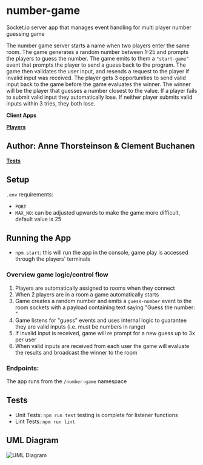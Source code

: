 # number-game
Socket.io server app that manages event handling for multi player number guessing game

The number game server starts a name when two players enter the same room. The game generates a random number between 1-25 and prompts the players to guess the number. The game emits to them a ```"start-game"``` event that prompts the player to send a guess back to the program. The game then validates the user input, and resends a request to the player if invalid input was received. The player gets 3 opportunities to send valid input back to the game before the game evaluates the winner. The winner will be the player that guesses a number closest to the value. If a player fails to submit valid input they automatically lose. If neither player submits valid inputs within 3 tries, they both lose.

**Client Apps**

**[Players]()**

## Author: Anne Thorsteinson & Clement Buchanen

**[Tests](https://github.com/AnneThor/number-game/actions)**

## Setup

```.env``` requirements:

- ```PORT```
- ```MAX_NO```: can be adjusted upwards to make the game more difficult, default value is 25

## Running the App

- ```npm start```: this will run the app in the console, game play is accessed through the players' terminals

### Overview game logic/control flow

1. Players are automatically assigned to rooms when they connect
2. When 2 players are in a room a game automatically starts
3. Game creates a random number and emits a ```guess-number``` event to the room sockets with a payload containing text saying "Guess the number: "
4. Game listens for "guess" events and uses internal logic to guarantee they are valid inputs (i.e. must be numbers in range)
5. If invalid input is received, game will re prompt for a new guess up to 3x per user
6. When valid inputs are received from each user the game will evaluate the results and broadcast the winner to the room

### Endpoints:

The app runs from the ```/number-game``` namespace

## Tests

- Unit Tests: ```npm run test``` testing is complete for listener functions
- Lint Tests: ```npm run lint```

## UML Diagram

![UML Diagram](./assets/number-game.png)
